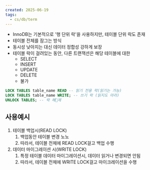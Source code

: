 ```yaml
---
created: 2025-06-19
tags:
  - cs/db/term
---
```

- InnoDB는 기본적으로 '행 단위 락'을 사용하지만, 테이블 단위 락도 존재
- 테이블 전체를 잠그는 방식
- 동시성 낮아지는 대신 데이터 정합성 강하게 보장
- 테이블 락이 걸려있는 동안, 다른 트랜잭션은 해당 테이블에 대한
	- SELECT
	- INSERT
	- UPDATE
	- DELETE
	- 불가

```sql
LOCK TABLES table_name READ -- 읽기 전용 락(읽기는 가능)
LOCK TABLES table_name WRITE; -- 쓰기 락 (읽지도 마라)
UNLOCK TABLES; -- 락 해제
```
## 사용예시
1. 테이블 백업시(READ LOCK)
	1. 백업동안 테이블 변경 노노
	2. 따라서, 테이블 전체에 READ LOCK걸고 백업 수행
2. 데이터 마이그레이션 시(WRITE LOCK)
	1. 특정 테이블 데이터 마이그레이션시, 데이터 읽거나 변경되면 안됨
	2. 따라서, 테이블 전체에 WRITE LOCK걸고 마이크레이션을 수행